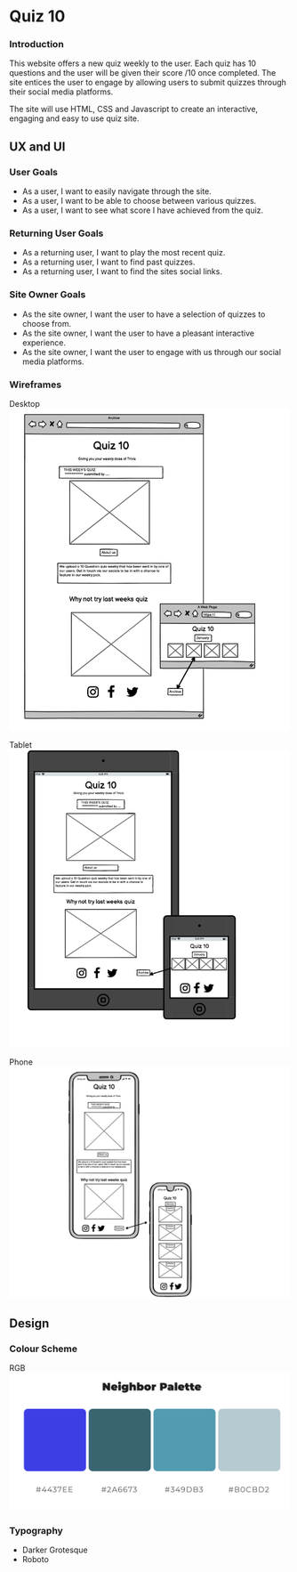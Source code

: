 # Quiz 10

### Introduction

This website offers a new quiz weekly to the user. Each quiz has 10 questions and the user will be given their score /10 once completed. The site entices the user to engage by allowing users to submit quizzes through their social media platforms. 

The site will use HTML, CSS and Javascript to create an interactive, engaging and easy to use quiz site.


## UX and UI

### User Goals
* As a user, I want to easily navigate through the site.
* As a user, I want to be able to choose between various quizzes.
* As a user, I want to see what score I have achieved from the quiz.

### Returning User Goals
* As a returning user, I want to play the most recent quiz.
* As a returning user, I want to find past quizzes.
* As a returning user, I want to find the sites social links.

### Site Owner Goals
* As the site owner, I want the user to have a selection of quizzes to choose from.
* As the site owner, I want the user to have a pleasant interactive experience.
* As the site owner, I want the user to engage with us through our social media platforms.

### Wireframes

Desktop
![Desktop](readme/computer-wireframe.png)

Tablet <br>
![Tablet](readme/ipad-wireframe.png)

Phone
![phone](readme/phone-wireframe.png)

## Design

### Colour Scheme
RGB
 ![](readme/colour-palette.png)
 
### Typography
 * Darker Grotesque
 * Roboto
 

